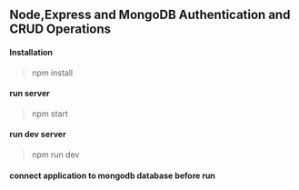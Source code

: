 ## Node,Express and MongoDB Authentication and CRUD Operations

#### Installation

> npm install

#### run server
> npm start

#### run dev server
> npm run dev

#### connect application to mongodb database before run
